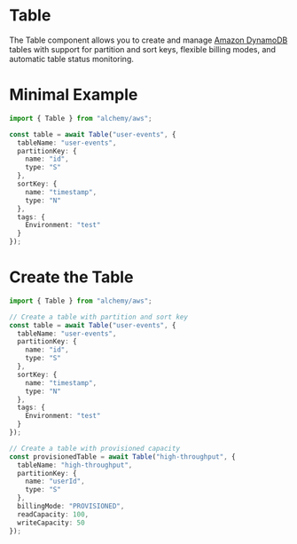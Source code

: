 # Table

The Table component allows you to create and manage [Amazon DynamoDB](https://aws.amazon.com/dynamodb/) tables with support for partition and sort keys, flexible billing modes, and automatic table status monitoring.

# Minimal Example

```ts
import { Table } from "alchemy/aws";

const table = await Table("user-events", {
  tableName: "user-events",
  partitionKey: {
    name: "id",
    type: "S"
  },
  sortKey: {
    name: "timestamp",
    type: "N"
  },
  tags: {
    Environment: "test"
  }
});
```

# Create the Table

```ts
import { Table } from "alchemy/aws";

// Create a table with partition and sort key
const table = await Table("user-events", {
  tableName: "user-events",
  partitionKey: {
    name: "id",
    type: "S"
  },
  sortKey: {
    name: "timestamp",
    type: "N"
  },
  tags: {
    Environment: "test"
  }
});

// Create a table with provisioned capacity
const provisionedTable = await Table("high-throughput", {
  tableName: "high-throughput",
  partitionKey: {
    name: "userId",
    type: "S"
  },
  billingMode: "PROVISIONED",
  readCapacity: 100,
  writeCapacity: 50
});
```